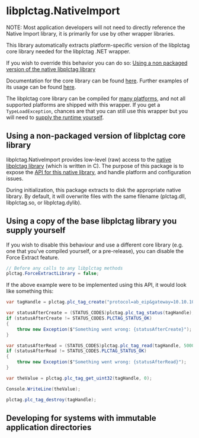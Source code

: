 # libplctag.NativeImport

NOTE: Most application developers will not need to directly reference the Native Import library, it is primarily for use by other wrapper libraries.

This library automatically extracts platform-specific version of the libplctag core library needed for the libplctag .NET wrapper. 

If you wish to override this behavior you can do so: [Using a non packaged version of the native libplctag library](docs/libplctag.NativeImport.md#Using-a-non-packaged-version-of-the-libplctag-core-library.md)

Documentation for the core library can be found [here](https://github.com/libplctag/libplctag/wiki/API).
Further examples of its usage can be found [here](src/Examples/CSharp%20DotNetCore/NativeImportExample.cs).

The libplctag core library can be compiled for [many platforms](https://github.com/libplctag/libplctag#platform-support), and not all supported platforms are shipped with this wrapper. If you get a `TypeLoadException`, chances are that you can still use this wrapper but you will need to [supply the runtime yourself](https://github.com/libplctag/libplctag/blob/master/BUILD.md).

## Using a non-packaged version of libplctag core library

libplctag.NativeImport provides low-level (raw) access to the [native libplctag library](https://github.com/libplctag/libplctag) (which is written in C).
The purpose of this package is to expose the [API for this native library](https://github.com/libplctag/libplctag/wiki/API), and handle platform and configuration issues.

During initialization, this package extracts to disk the appropriate native library.
By default, it will overwrite files with the same filename (plctag.dll, libplctag.so, or libplctag.dylib).

## Using a copy of the base libplctag library you supply yourself

If you wish to disable this behaviour and use a different core library (e.g. one that you've compiled yourself, or a pre-release), you can disable the Force Extract feature.

```csharp
// Before any calls to any libplctag methods
plctag.ForceExtractLibrary = false;
```

If the above example were to be implemented using this API, it would look like something this:

```csharp
var tagHandle = plctag.plc_tag_create("protocol=ab_eip&gateway=10.10.10.10&path=1,0&plc=LGX&elem_size=4&elem_count=1&name=PROGRAM:SomeProgram.SomeDINT", 5000);

var statusAfterCreate = (STATUS_CODES)plctag.plc_tag_status(tagHandle);
if (statusAfterCreate != STATUS_CODES.PLCTAG_STATUS_OK)
{
    throw new Exception($"Something went wrong: {statusAfterCreate}");
}

var statusAfterRead = (STATUS_CODES)plctag.plc_tag_read(tagHandle, 5000);
if (statusAfterRead != STATUS_CODES.PLCTAG_STATUS_OK)
{
    throw new Exception($"Something went wrong: {statusAfterRead}");
}

var theValue = plctag.plc_tag_get_uint32(tagHandle, 0);

Console.WriteLine(theValue);

plctag.plc_tag_destroy(tagHandle);
```


## Developing for systems with immutable application directories
